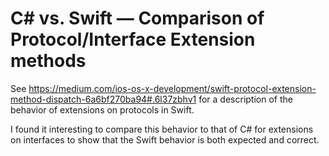 # C# vs. Swift — Comparison of Protocol/Interface Extension methods

See https://medium.com/ios-os-x-development/swift-protocol-extension-method-dispatch-6a6bf270ba94#.6l37zbhv1 for a description of the behavior of extensions on protocols in Swift.

I found it interesting to compare this behavior to that of C# for extensions on interfaces to show that the Swift behavior is both expected and correct.

